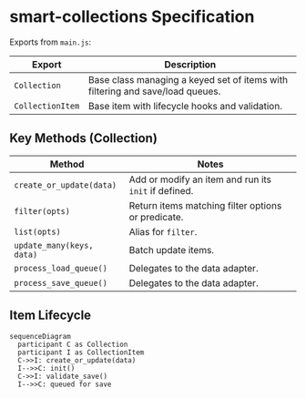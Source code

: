 # smart-collections Specification

Exports from `main.js`:

| Export | Description |
| --- | --- |
| `Collection` | Base class managing a keyed set of items with filtering and save/load queues. |
| `CollectionItem` | Base item with lifecycle hooks and validation. |

## Key Methods (Collection)

| Method | Notes |
| --- | --- |
| `create_or_update(data)` | Add or modify an item and run its `init` if defined. |
| `filter(opts)` | Return items matching filter options or predicate. |
| `list(opts)` | Alias for `filter`. |
| `update_many(keys, data)` | Batch update items. |
| `process_load_queue()` | Delegates to the data adapter. |
| `process_save_queue()` | Delegates to the data adapter. |

## Item Lifecycle

```mermaid
sequenceDiagram
  participant C as Collection
  participant I as CollectionItem
  C->>I: create_or_update(data)
  I-->>C: init()
  C->>I: validate_save()
  I-->>C: queued for save
```
